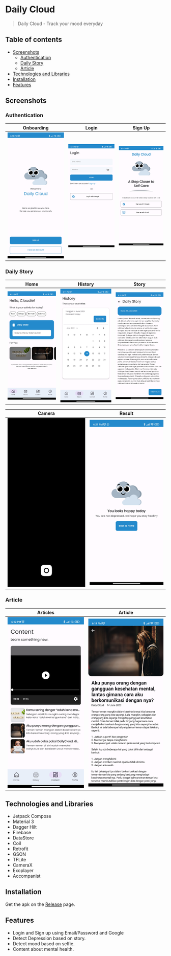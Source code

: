 # Daily Cloud
> Daily Cloud - Track your mood everyday

## Table of contents
* [Screenshots](#screenshots)
    * [Authentication](#authentication)
    * [Daily Story](#daily-story)
    * [Article](#article)
* [Technologies and Libraries](#technologies-and-libraries)
* [Installation](#installation)
* [Features](#features)

## Screenshots
### Authentication
|Onboarding|Login|Sign Up|
|--|--|--|
|![](assets/1.jpg?raw=true)|![](assets/2.jpg?raw=true)|![](assets/3.jpg?raw=true)|

### Daily Story
|Home|History|Story|
|--|--|--|
|![](assets/4.jpg?raw=true)|![](assets/5.jpg?raw=true)|![](assets/6.jpg?raw=true)|

|Camera|Result|
|--|--|
|![](assets/7.jpg?raw=true)|![](assets/8.jpg?raw=true)|

### Article
|Articles|Article|
|--|--|
|![](assets/9.jpg?raw=true)|![](assets/10.jpg?raw=true)|

## Technologies and Libraries
* Jetpack Compose
* Material 3
* Dagger Hilt
* Firebase
* DataStore
* Coil
* Retrofit
* GSON
* TFLite
* CameraX
* Exoplayer
* Accompanist

## Installation
Get the apk on the [Release](https://github.com/daily-cloud/daily-cloud-md/releases) page.


## Features
* Login and Sign up using Email/Password and Google
* Detect Depression based on story.
* Detect mood based on selfie.
* Content about mental health.